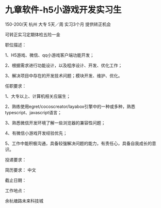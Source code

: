# 九章软件-h5小游戏开发实习生

150-200/天 杭州 大专 5天／周 实习3个月 提供转正机会

可转正实习定期体检五险一金

职位描述：

1、H5游戏、微信、qq小游戏客户端功能开发；

2、根据需求进行功能设计，以及程序设计、开发、优化工作；

3、解决项目中存在的开发技术问题；模块开发、维护、优化。

任职要求：

1、大专以上、计算机相关应届生；

2、熟练使用egret/cocoscreator/layabox引擎中的一种或多种，熟悉typescript、javascript语言；

3、熟悉微信开发环境了解一些浏览器的兼容性问题；

4、有微信小游戏开发经验优先；

5、工作中能积极沟通，具备较强解决问题的能力，有责任心，具备自我成长的意识。

投递要求：

简历要求： 中文

截止日期：

工作地点：

余杭塘路未来科技城